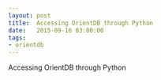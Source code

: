```yaml
---
layout: post
title:  Accessing OrientDB through Python
date:   2015-09-16 03:00:00
tags:
- orientdb
---
```


Accessing OrientDB through Python
